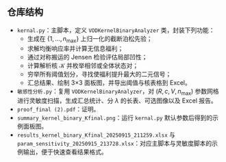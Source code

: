 ## 仓库结构

- `kernal.py`：主脚本，定义 `VODKernelBinaryAnalyzer` 类，封装下列功能：
  - 生成在 $\{1,\dots,n_{\max}\}$ 上归一化的截断泊松先验；
  - 求解均衡响应率并计算无信息福利；
  - 通过对称搬运的 Jensen 检验评估局部凹性；
  - 计算解析核 $\mathcal{K}$ 并枚举相邻或全体状态对；
  - 穷举所有阈值划分，寻找使福利提升最大的二元信号；
  - 汇总结果、绘制 3×3 面板图，并导出阈值与核表格到 Excel。
- `敏感性分析.py`：复用 `VODKernelBinaryAnalyzer`，对 $(R,c,V,n_{\max})$ 参数网格进行灵敏度扫描，生成汇总统计、分 $\lambda$ 的长表、可选图像以及 Excel 报告。
- `proof_final (2).pdf`：证明。
- `summary_kernel_binary_Kfinal.png`：运行 `kernal.py` 默认参数后得到的示例面板图。
- `results_kernel_binary_Kfinal_20250915_211259.xlsx` 与 `param_sensitivity_20250915_213728.xlsx`：对应主脚本与灵敏度脚本的示例输出，便于快速查看结果格式。
